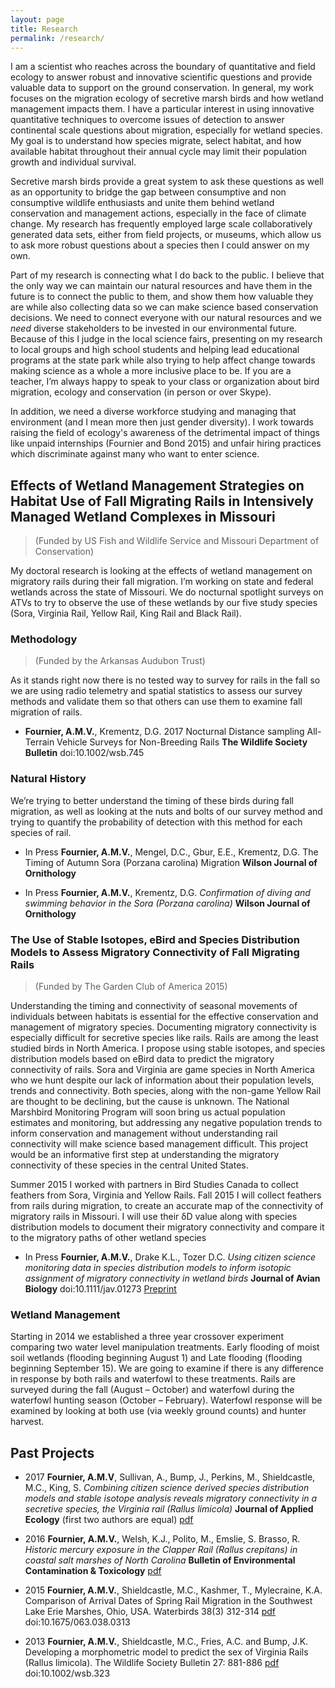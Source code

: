 ```yaml
---
layout: page
title: Research
permalink: /research/
---
```


I am a scientist who reaches across the boundary of quantitative and field ecology to answer robust and innovative scientific questions and provide valuable data to support on the ground conservation. In general, my work focuses on the migration ecology of secretive marsh birds and how wetland management impacts them. I have a particular interest in using innovative quantitative techniques to overcome issues of detection to answer continental scale questions about migration, especially for wetland species. My goal is to understand how species migrate, select habitat, and how available habitat throughout their annual cycle may limit their population growth and individual survival. 

Secretive marsh birds provide a great system to ask these questions as well as an opportunity to bridge the gap between consumptive and non consumptive wildlife enthusiasts and unite them behind wetland conservation and management actions, especially in the face of climate change. My research has frequently employed large scale collaboratively generated data sets, either from field projects, or museums, which allow us to ask more robust questions about a species then I could answer on my own.

Part of my research is connecting what I do back to the public. I believe that the only way we can maintain our natural resources and have them in the future is to connect the public to them, and show them how valuable they are while also collecting data so we can make science based conservation decisions. We need to connect everyone with our natural resources and we _need_ diverse stakeholders to be invested in our environmental future. Because of this I judge in the local science fairs, presenting on my research to local groups and high school students and helping lead educational programs at the state park while also trying to help affect change towards making science as a whole a more inclusive place to be. If you are a teacher, I’m always happy to speak to your class or organization about bird migration, ecology and conservation (in person or over Skype).

In addition, we need a diverse workforce studying and managing that environment (and I mean more then just gender diversity). I work towards raising the field of ecology's awareness of the detrimental impact of things like unpaid internships (Fournier and Bond 2015) and unfair hiring practices which discriminate against many who want to enter science.

## Effects of Wetland Management Strategies on Habitat Use of Fall Migrating Rails in Intensively Managed Wetland Complexes in Missouri   
> (Funded by US Fish and Wildlife Service and Missouri Department of Conservation)

My doctoral research is looking at the effects of wetland management on migratory rails during their fall migration. I’m working on state and federal wetlands across the state of Missouri. We do nocturnal spotlight surveys on ATVs to try to observe the use of these wetlands by our five study species (Sora, Virginia Rail, Yellow Rail, King Rail and Black Rail).

### Methodology   

> (Funded by the Arkansas Audubon Trust)

As it stands right now there is no tested way to survey for rails in the fall so we are using radio telemetry and spatial statistics to assess our survey methods and validate them so that others can use them to examine fall migration of rails.

- **Fournier, A.M.V.**, Krementz, D.G. 2017 Nocturnal Distance sampling All-Terrain Vehicle Surveys for Non-Breeding Rails **The Wildlife Society Bulletin** doi:10.1002/wsb.745

### Natural History

We’re trying to better understand the timing of these birds during fall migration, as well as looking at the nuts and bolts of our survey method and trying to quantify the probability of detection with this method for each species of rail.

- In Press **Fournier, A.M.V.**, Mengel, D.C., Gbur, E.E., Krementz, D.G. The Timing of Autumn Sora (Porzana carolina) Migration **Wilson Journal of Ornithology**

- In Press **Fournier, A.M.V.**, Krementz, D.G. *Confirmation of diving and swimming behavior in the Sora (Porzana carolina)* **Wilson Journal of Ornithology**


### The Use of Stable Isotopes, eBird and Species Distribution Models to Assess Migratory Connectivity of Fall Migrating Rails  

> (Funded by The Garden Club of America 2015)

Understanding the timing and connectivity of seasonal movements of individuals between habitats is essential for the effective conservation and management of migratory species. Documenting migratory connectivity is especially difficult for secretive species like rails. Rails are among the least studied birds in North America. I propose using stable isotopes, and species distribution models based on eBird data to predict the migratory connectivity of rails. Sora and Virginia are game species in North America who we hunt despite our lack of information about their population levels, trends and connectivity. Both species, along with the non-game Yellow Rail are thought to be declining, but the cause is unknown. The National Marshbird Monitoring Program will soon bring us actual population estimates and monitoring, but addressing any negative population trends to inform conservation and management without understanding rail connectivity will make science based management difficult. This project would be an informative first step at understanding the migratory connectivity of these species in the central United States. 

Summer 2015 I worked with partners in Bird Studies Canada to collect feathers from Sora, Virginia and Yellow Rails. Fall 2015 I will collect feathers from rails during migration, to create an accurate map of the connectivity of migratory rails in Missouri. I will use their δD value along with species distribution models to document their migratory connectivity and compare it to the migratory paths of other wetland species

- In Press **Fournier, A.M.V.**, Drake K.L., Tozer D.C. *Using citizen science monitoring data in species distribution models to inform isotopic assignment of migratory connectivity in wetland birds* **Journal of Avian Biology** doi:10.1111/jav.01273 [Preprint](http://biorxiv.org/content/early/2017/06/01/144527)

### Wetland Management

Starting in 2014 we established a three year crossover experiment comparing two water level manipulation treatments. Early flooding of moist soil wetlands (flooding beginning August 1) and Late flooding (flooding beginning September 15). We are going to examine if there is any difference in response by both rails and waterfowl to these treatments. Rails are surveyed during the fall (August – October) and waterfowl during the waterfowl hunting season (October – February). Waterfowl response will be examined by looking at both use (via weekly ground counts) and hunter harvest.

## Past Projects

- 2017  **Fournier, A.M.V**, Sullivan, A., Bump, J., Perkins, M., Shieldcastle, M.C., King, S. *Combining citizen science derived species distribution models and stable isotope analysis reveals migratory connectivity in a secretive species, the Virginia rail (Rallus limicola)* **Journal of Applied Ecology** (first two authors are equal) [pdf](https://github.com/aurielfournier/aurielfournier.github.io/blob/master/_pdfs/Fournier%20et%20al.%20-%202016%20-%20Journal%20of%20Applied%20Ecology.pdf)

- 2016 **Fournier, A.M.V.**, Welsh, K.J., Polito, M., Emslie, S. Brasso, R. *Historic mercury exposure in the Clapper Rail (Rallus crepitans) in coastal salt marshes of North Carolina* **Bulletin of Environmental Contamination & Toxicology** [pdf](https://github.com/aurielfournier/aurielfournier.github.io/blob/master/_pdfs/Fournier%20et%20al.%20-%202016%20-%20Bulletin%20of%20Environmental%20Contamination%20and%20Toxicology.pdf)

- 2015 **Fournier, A.M.V.**, Shieldcastle, M.C., Kashmer, T., Mylecraine, K.A. Comparison of Arrival Dates of Spring Rail Migration in the Southwest Lake Erie Marshes, Ohio, USA. Waterbirds 38(3) 312-314 [pdf](https://github.com/aurielfournier/aurielfournier.github.io/blob/master/_pdfs/Fournier%20et%20al.%20-%202015%20-%20Waterbirds.pdf) doi:10.1675/063.038.0313

- 2013 **Fournier, A.M.V.**, Shieldcastle, M.C., Fries, A.C. and Bump, J.K. Developing a morphometric model
to predict the sex of Virginia Rails (Rallus limicola). The Wildlife Society Bulletin 27: 881-886 [pdf](https://github.com/aurielfournier/aurielfournier.github.io/blob/master/_pdfs/Fournier%20et%20al._2013_Wildlife%20Society%20Bulletin_A%20Morphometric%20Model%20to%20Predict%20the%20Sex%20of%20Virginia%20Rails%20(Rallus%20limicola).pdf) doi:10.1002/wsb.323
